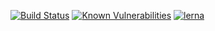 [![Build Status](https://travis-ci.org/YogliB/svelte-component-template.svg?branch=monorepo)](https://travis-ci.org/YogliB/svelte-component-template)
[![Known Vulnerabilities](https://snyk.io/test/github/YogliB/svelte-component-template/monorepo/badge.svg)](https://snyk.io/test/github/YogliB/svelte-component-template/monorepo)
[![lerna](https://img.shields.io/badge/maintained%20with-lerna-cc00ff.svg)](https://lerna.js.org/)
